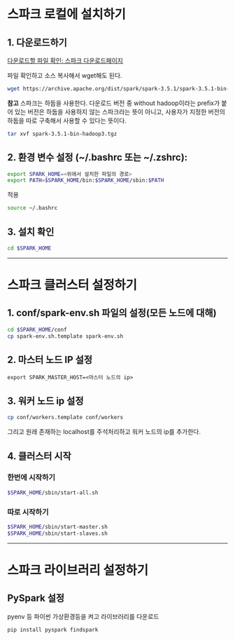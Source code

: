 # 스파크 로컬에 설치하기

## 1. 다운로드하기

[다운로드할 파일 확인: 스파크 다운로드페이지](https://archive.apache.org/dist/spark/)

파일 확인하고 소스 복사해서 wget해도 된다.

```bash
wget https://archive.apache.org/dist/spark/spark-3.5.1/spark-3.5.1-bin-hadoop3.tgz
```
**참고**
스파크는 하둡을 사용한다. 다운로드 버전 중 without hadoop이라는 prefix가 붙어 있는 버전은 하둡을 사용하지 않는 스파크라는 뜻이 아니고, 사용자가 지정한 버전의 하둡을 따로 구축해서 사용할 수 있다는 뜻이다.

```bash
tar xvf spark-3.5.1-bin-hadoop3.tgz
```

## 2. 환경 변수 설정 (~/.bashrc 또는 ~/.zshrc):

```bash
export SPARK_HOME=<위에서 설치한 파일의 경로>
export PATH=$SPARK_HOME/bin:$SPARK_HOME/sbin:$PATH
```

적용
```bash
source ~/.bashrc
```

## 3. 설치 확인

```bash
cd $SPARK_HOME

```
---
# 스파크 클러스터 설정하기

## 1. conf/spark-env.sh 파일의 설정(모든 노드에 대해)

```bash
cd $SPARK_HOME/conf
cp spark-env.sh.template spark-env.sh
```

## 2. 마스터 노드 IP 설정
```
export SPARK_MASTER_HOST=<마스터 노드의 ip>
```

## 3. 워커 노드 ip 설정

```bash
cp conf/workers.template conf/workers
```

그리고 원래 존재하는 localhost를 주석처리하고 워커 노드의 ip를 추가한다.

## 4. 클러스터 시작

### 한번에 시작하기
```bash
$SPARK_HOME/sbin/start-all.sh
```
### 따로 시작하기
```bash
$SPARK_HOME/sbin/start-master.sh
$SPARK_HOME/sbin/start-slaves.sh
```
---
# 스파크 라이브러리 설정하기

## PySpark 설정
pyenv 등 파이썬 가상환경등을 켜고 라이브러리를 다운로드

```bash
pip install pyspark findspark
```
